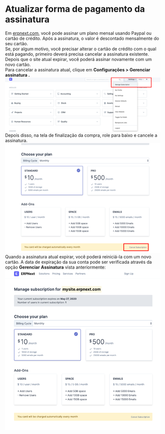 # Atualizar forma de pagamento da assinatura



Em [erpnext.com](http://erpnext.com), você pode assinar um plano mensal usando Paypal ou cartão de crédito. Após a assinatura, o valor é descontado mensalmente do seu cartão.  
Se, por algum motivo, você precisar alterar o cartão de crédito com o qual está pagando, primeiro deverá precisa cancelar a assinatura existente. Depois que o site atual expirar, você poderá assinar novamente com um novo cartão.  
Para cancelar a assinatura atual, clique em **Configurações > Gerenciar assinatura .**  
![](/files/a5tM2q7.png)  
Depois disso, na tela de finalização da compra, role para baixo e cancele a assinatura.  
![](/files/9YPz0Tm.png)  
Quando a assinatura atual expirar, você poderá reiniciá-la com um novo cartão. A data de expiração da sua conta pode ser verificada através da opção **Gerenciar** **Assinatura** vista anteriormente:  
![](/files/B5kiyZK.png)

